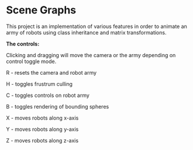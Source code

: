# Scene Graphs

This project is an implementation of various features in order to animate an army of robots using class inheritance and matrix transformations. 

<b>The controls:</b>

Clicking and dragging will move the camera or the army depending on control toggle mode.

R - resets the camera and robot army

H - toggles frustrum culling

C - toggles controls on robot army

B - toggles rendering of bounding spheres

X - moves robots along x-axis

Y - moves robots along y-axis

Z - moves robots along z-axis
